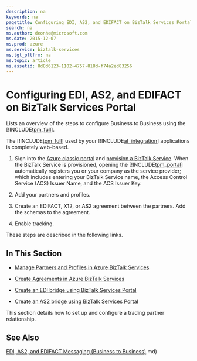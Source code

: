 ```yaml
---
description: na
keywords: na
pagetitle: Configuring EDI, AS2, and EDIFACT on BizTalk Services Portal
search: na
ms.author: deonhe@microsoft.com
ms.date: 2015-12-07
ms.prod: azure
ms.service: biztalk-services
ms.tgt_pltfrm: na
ms.topic: article
ms.assetid: 8d8d6123-1102-4757-818d-f74a2ed83256
---
```

# Configuring EDI, AS2, and EDIFACT on BizTalk Services Portal
Lists an overview of the steps to configure Business to Business using the [!INCLUDE[tpm_full](/Token/tpm_full_md.md)].

The [!INCLUDE[tpm_full](/Token/tpm_full_md.md)] used by your [!INCLUDE[af_integration](/Token/af_integration_md.md)] applications is completely web-based.

1. Sign into the [Azure classic portal](http://go.microsoft.com/fwlink/p/?LinkID=213885) and [provision a BizTalk Service](http://azure.microsoft.com/documentation/articles/biztalk-provision-services/). When the BizTalk Service is provisioned, opening the [!INCLUDE[tpm_portal](/Token/tpm_portal_md.md)] automatically registers you or your company as the service provider; which includes entering your BizTalk Service name, the Access Control Service (ACS) Issuer Name, and the ACS Issuer Key.

2. Add your partners and profiles.

3. Create an EDIFACT, X12, or AS2 agreement between the partners. Add the schemas to the agreement.

4. Enable tracking.

These steps are described in the following links.

## In This Section

- [Manage Partners and Profiles in Azure BizTalk Services](/Topic/Manage_Partners_and_Profiles_in_Azure_BizTalk_Services.md)

- [Create Agreements in Azure BizTalk Services](/Topic/Create_Agreements_in_Azure_BizTalk_Services.md)

- [Create an EDI bridge using BizTalk Services Portal](/Topic/Create_an_EDI_bridge_using_BizTalk_Services_Portal.md)

- [Create an AS2 bridge using BizTalk Services Portal](/Topic/Create_an_AS2_bridge_using_BizTalk_Services_Portal.md)

This section details how to set up and configure a trading partner relationship.

## See Also
[EDI, AS2, and EDIFACT Messaging &#40;Business to Business&#41;](/Topic/EDI,_AS2,_and_EDIFACT_Messaging__Business_to_Business).md)

